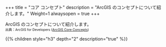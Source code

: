 +++
title = "コア コンセプト"
description = "ArcGIS のコンセプトについて紹介します。"
Weight=1
alwaysopen = true
+++

ArcGIS のコンセプトについて紹介します。<br/>
<span style="font-size: 75%">出典：ArcGIS for Developers ([ArcGIS Core Concepts](https://developers.arcgis.com/documentation/#core-concepts))</span>

{{% children style="h3" depth="2" description="true" %}}
